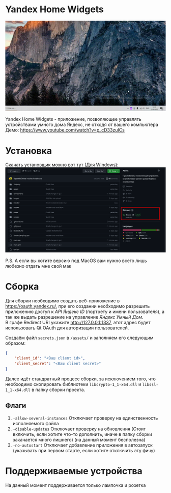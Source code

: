 # Yandex Home Widgets

![](./images/preview.gif)

Yandex Home Widgets - приложение, позволяющее управлять устройствами умного дома Яндекс, не отходя от вашего компьютера
Демо: https://www.youtube.com/watch?v=p_cD33zuICs
# Установка
Скачать установщик можно вот тут (Для Windows):
![](./images/1.png)

P.S. А если вы хотите версию под MacOS вам нужно всего лишь любезно отдать мне свой мак

# Сборка
Для сборки необходимо создать веб-приложение в https://oauth.yandex.ru/, при его создании необходимо разрешить приложению доступ к *API Яндекс ID* (портрету и имени пользователя), а так же выдать разрешение на управление *Яндекс Умный Дом*. \
В графе Redirect URI укажите http://127.0.0.1:1337, этот адрес будет использовать Qt OAuth для авторизации пользователей.

Создаём файл ```secrets.json``` в ```/assets/``` и заполняем его следующим образом:
```json
{
    "client_id": "<Ваш client id>",
    "client_secret": "<Ваш client secret>"
}
```
Далее идёт стандратный процесс сборки, за исключением того, что необходимо скопировать библиотеки ```libcrypto-1_1-x64.dll``` и ```libssl-1_1-x64.dll``` в папку сборки проекта.

## Флаги
1. ```-allow-several-instances``` Отключает проверку на единственность исполняемого файла
2. ```-disable-updates``` Отключает проверку на обновления (Стоит включить, если хотите что-то дополнить, иначе в папку сборки закачается много лишнего) (на данный момент бесполезна)
3. ```-no-autostart``` Отключает добавление приложения в автозапуск (указывать при первом старте, если хотите отключить эту фичу)

# Поддерживаемые устройства
На данный момент поддерживается только лампочка и розетка

